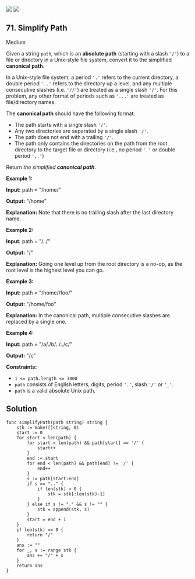 [![](https://img.shields.io/github/stars/LeetCode-Top-Interview-150/LeetCode-Top-Interview-150?label=Stars&style=flat-square)](https://github.com/LeetCode-Top-Interview-150/LeetCode-Top-Interview-150)
[![](https://img.shields.io/github/forks/LeetCode-Top-Interview-150/LeetCode-Top-Interview-150?label=Fork%20me%20on%20GitHub%20&style=flat-square)](https://github.com/LeetCode-Top-Interview-150/LeetCode-Top-Interview-150/fork)

## 71\. Simplify Path

Medium

Given a string `path`, which is an **absolute path** (starting with a slash `'/'`) to a file or directory in a Unix-style file system, convert it to the simplified **canonical path**.

In a Unix-style file system, a period `'.'` refers to the current directory, a double period `'..'` refers to the directory up a level, and any multiple consecutive slashes (i.e. `'//'`) are treated as a single slash `'/'`. For this problem, any other format of periods such as `'...'` are treated as file/directory names.

The **canonical path** should have the following format:

*   The path starts with a single slash `'/'`.
*   Any two directories are separated by a single slash `'/'`.
*   The path does not end with a trailing `'/'`.
*   The path only contains the directories on the path from the root directory to the target file or directory (i.e., no period `'.'` or double period `'..'`)

Return _the simplified **canonical path**_.

**Example 1:**

**Input:** path = "/home/"

**Output:** "/home"

**Explanation:** Note that there is no trailing slash after the last directory name. 

**Example 2:**

**Input:** path = "/../"

**Output:** "/"

**Explanation:** Going one level up from the root directory is a no-op, as the root level is the highest level you can go. 

**Example 3:**

**Input:** path = "/home//foo/"

**Output:** "/home/foo"

**Explanation:** In the canonical path, multiple consecutive slashes are replaced by a single one. 

**Example 4:**

**Input:** path = "/a/./b/../../c/"

**Output:** "/c" 

**Constraints:**

*   `1 <= path.length <= 3000`
*   `path` consists of English letters, digits, period `'.'`, slash `'/'` or `'_'`.
*   `path` is a valid absolute Unix path.

## Solution

```golang
func simplifyPath(path string) string {
	stk := make([]string, 0)
	start := 0
	for start < len(path) {
		for start < len(path) && path[start] == '/' {
			start++
		}
		end := start
		for end < len(path) && path[end] != '/' {
			end++
		}
		s := path[start:end]
		if s == ".." {
			if len(stk) > 0 {
				stk = stk[:len(stk)-1]
			}
		} else if s != "." && s != "" {
			stk = append(stk, s)
		}
		start = end + 1
	}
	if len(stk) == 0 {
		return "/"
	}
	ans := ""
	for _, s := range stk {
		ans += "/" + s
	}
	return ans
}
```